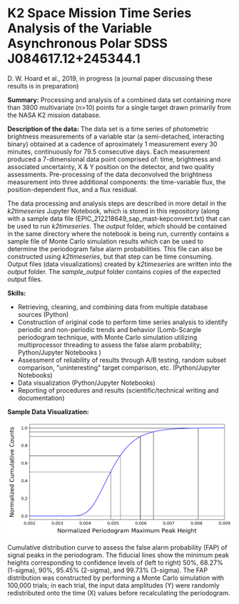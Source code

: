 # K2 Space Mission Time Series Analysis of the Variable Asynchronous Polar SDSS J084617.12+245344.1

D. W. Hoard et al., 2019, in progress (a journal paper discussing these results is in preparation)

**Summary:**
Processing and analysis of a combined data set containing more than 3800 multivariate (n>10) points for a single target drawn primarily from the NASA K2 mission database.

**Description of the data:**
The data set is a time series of photometric brightness measurements of a variable star (a semi-detached, interacting binary) obtained at a cadence of aproximately 1 measurement every 30 minutes, continuously for 79.5 consecutive days. Each measurement produced a 7-dimensional data point comprised of: time, brightness and associated uncertainty, X & Y position on the detector, and two quality assessments. Pre-processing of the data deconvolved the brightness measurement into three additional components: the time-variable flux, the position-dependent flux, and a flux residual. 

The data processing and analysis steps are described in more detail in the *k2timeseries* Jupyter Notebook, which is stored in this repository (along with a sample data file (EPIC_212218649_sap_mast-kepconvert.txt) that can be used to run *k2timeseries*. The *output* folder, which should be contained in the same directory where the notebook is being run, currently contains a sample file of Monte Carlo simulation results which can be used to determine the periodogram false alarm probabilities. This file can also be constructed using *k2timeseries*, but that step can be time consuming. Output files (data visualizations) created by *k2timeseries* are written into the *output* folder. The *sample_output* folder contains copies of the expected output files.

**Skills:**
- Retrieving, cleaning, and combining data from multiple database sources (Python)
- Construction of original code to perform time series analysis to identify periodic and non-periodic trends and behavior (Lomb-Scargle periodogram technique, with Monte Carlo simulation utilizing multiprocessor threading to assess the false alarm probability; Python/Jupyter Notebooks )
- Assessment of reliability of results through A/B testing, random subset comparison, "uninteresting" target comparison, etc. (Python/Jupyter Notebooks) 
- Data visualization (Python/Jupyter Notebooks)
- Reporting of procedures and results (scientific/technical writing and documentation)

**Sample Data Visualization:**

![Cumultaive probability distribution for determining the periodogram falase alarm probability confidence levels](sample_output/212218649_sap_04_fap_cumulative_trials_100000.png "FAP confidence levels")

Cumulative distribution curve to assess the false alarm probability (FAP) of signal peaks in the periodogram. The fiducial lines show the minimum peak heights corresponding to confidence levels of (left to right) 50%, 68.27% (1-sigma), 90%, 95.45% (2-sigma), and 99.73% (3-sigma). The FAP distribution was constructed by performing a Monte Carlo simulation with 100,000 trials; in each trial, the input data amplitudes (Y) were randomly redistributed onto the time (X) values before recalculating the periodogram.
